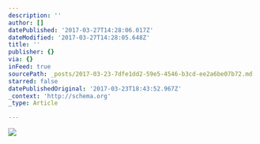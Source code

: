 ```yaml
---
description: ''
author: []
datePublished: '2017-03-27T14:28:06.017Z'
dateModified: '2017-03-27T14:28:05.648Z'
title: ''
publisher: {}
via: {}
inFeed: true
sourcePath: _posts/2017-03-23-7dfe1dd2-59e5-4546-b3cd-ee2a6be07b72.md
starred: false
datePublishedOriginal: '2017-03-23T18:43:52.967Z'
_context: 'http://schema.org'
_type: Article

---
```

![](https://the-grid-user-content.s3-us-west-2.amazonaws.com/1b813b65-cda3-4f18-9384-eeb0206d9bfc.png)